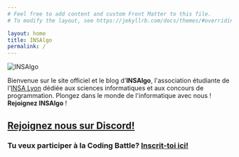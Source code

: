 ```yaml
---
# Feel free to add content and custom Front Matter to this file.
# To modify the layout, see https://jekyllrb.com/docs/themes/#overriding-theme-defaults

layout: home
title: INSAlgo
permalink: /
---
```


<div id="logo-frontpage-container" class="nav-container other-bg-color">
  <img class="logo-frontpage" src="{{ site.baseurl }}/assets/images/logos/logo.svg" alt="INSAlgo">
</div>

Bienvenue sur le site officiel et le blog d'**INSAlgo**, l'association étudiante de l'[INSA Lyon](https://www.insa-lyon.fr/en/insa-lyon) dédiée aux sciences informatiques et aux concours de programmation. Plongez dans le monde de l'informatique avec nous ! **Rejoignez INSAlgo** !

<h2><a href="https://discord.gg/re3rdymZcp">Rejoignez nous sur Discord!</a> <i class="nf nf-fa-discord"></i></h2>

<h3>Tu veux participer à la Coding Battle? <a href="https://app.le-matchup.com/form/intro">Inscrit-toi ici!</a></h3>